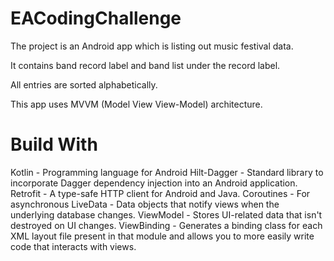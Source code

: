 # EACodingChallenge

The project is an Android app which is listing out music festival data.

It contains band record label and band list under the record label.

All entries are sorted alphabetically.

This app uses MVVM (Model View View-Model) architecture.

# Build With
Kotlin - Programming language for Android
Hilt-Dagger - Standard library to incorporate Dagger dependency injection into an Android application.
Retrofit - A type-safe HTTP client for Android and Java.
Coroutines - For asynchronous
LiveData - Data objects that notify views when the underlying database changes.
ViewModel - Stores UI-related data that isn't destroyed on UI changes.
ViewBinding - Generates a binding class for each XML layout file present in that module and allows you to more easily write code that interacts with views.
